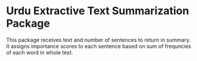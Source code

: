 # Urdu Extractive Text Summarization Package

This package receives text and number of sentences to return in summary. It assigns importance scores to each sentence based on sum of frequncies of each word in whole text.
